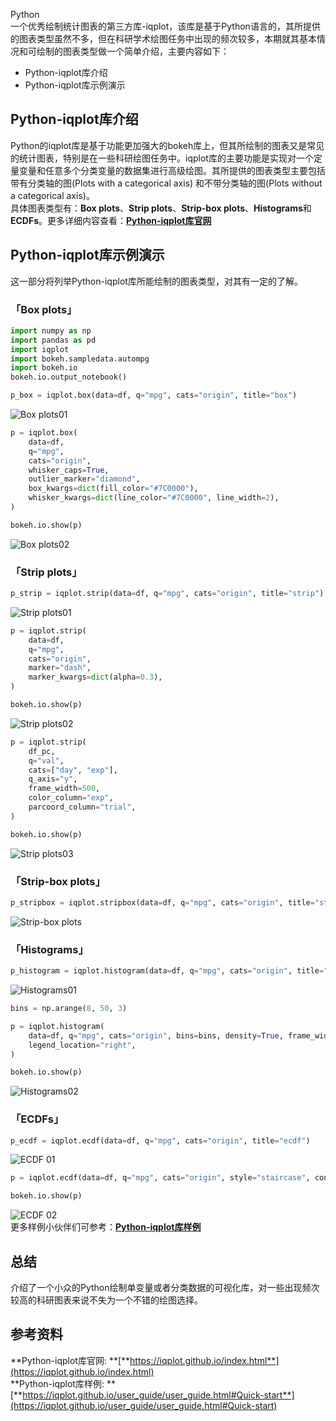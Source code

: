 Python<br />一个优秀绘制统计图表的第三方库-iqplot，该库是基于Python语言的，其所提供的图表类型虽然不多，但在科研学术绘图任务中出现的频次较多，本期就其基本情况和可绘制的图表类型做一个简单介绍，主要内容如下：

- Python-iqplot库介绍
- Python-iqplot库示例演示
<a name="fPEbV"></a>
## Python-iqplot库介绍
Python的iqplot库是基于功能更加强大的bokeh库上，但其所绘制的图表又是常见的统计图表，特别是在一些科研绘图任务中。iqplot库的主要功能是实现对一个定量变量和任意多个分类变量的数据集进行高级绘图。其所提供的图表类型主要包括带有分类轴的图(Plots with a categorical axis) 和不带分类轴的图(Plots without a categorical axis)。<br />具体图表类型有：**Box plots**、**Strip plots**、**Strip-box plots**、**Histograms**和**ECDFs**。更多详细内容查看：[**Python-iqplot库官网**](https://iqplot.github.io/index.html)
<a name="Wugia"></a>
## Python-iqplot库示例演示
这一部分将列举Python-iqplot库所能绘制的图表类型，对其有一定的了解。
<a name="LZzBt"></a>
### 「Box plots」
```python
import numpy as np
import pandas as pd
import iqplot
import bokeh.sampledata.autompg
import bokeh.io
bokeh.io.output_notebook()

p_box = iqplot.box(data=df, q="mpg", cats="origin", title="box")
```
![Box plots01](./img/1661994659992-03d966fe-4cf5-429b-8e77-2435efd5061b.png "Box plots01")
```python
p = iqplot.box(
    data=df,
    q="mpg",
    cats="origin",
    whisker_caps=True,
    outlier_marker="diamond",
    box_kwargs=dict(fill_color="#7C0000"),
    whisker_kwargs=dict(line_color="#7C0000", line_width=2),
)

bokeh.io.show(p)
```
![Box plots02](./img/1661994660024-a1f7cbc4-eac1-48c5-a9e7-91473b0653d8.png "Box plots02")
<a name="qVyV6"></a>
###  「Strip plots」
```python
p_strip = iqplot.strip(data=df, q="mpg", cats="origin", title="strip")
```
![Strip plots01](./img/1661994660178-6788d633-5494-4715-a48c-3c9586d6951c.png "Strip plots01")
```python
p = iqplot.strip(
    data=df,
    q="mpg",
    cats="origin",
    marker="dash",
    marker_kwargs=dict(alpha=0.3),
)

bokeh.io.show(p)
```
![Strip plots02](./img/1661994660021-bd46d388-dbd8-41f5-b15c-09a586168ad1.png "Strip plots02")
```python
p = iqplot.strip(
    df_pc,
    q="val",
    cats=["day", "exp"],
    q_axis="y",
    frame_width=500,
    color_column="exp",
    parcoord_column="trial",
)

bokeh.io.show(p)
```
![Strip plots03](./img/1661994660200-7a651eb4-1ec8-40e1-bc47-c86c343f8b93.png "Strip plots03")
<a name="vv1zb"></a>
### 「Strip-box plots」
```python
p_stripbox = iqplot.stripbox(data=df, q="mpg", cats="origin", title="strip-box")
```
![Strip-box plots](./img/1661994660467-62dc4cea-d009-4399-aa27-b50db2ce4d6a.png "Strip-box plots")
<a name="d0d9t"></a>
### 「Histograms」
```python
p_histogram = iqplot.histogram(data=df, q="mpg", cats="origin", title="histogram")
```
![Histograms01](./img/1661994660582-7d17138e-7e99-4fb5-998f-991429102d7a.png "Histograms01")
```python
bins = np.arange(8, 50, 3)

p = iqplot.histogram(
    data=df, q="mpg", cats="origin", bins=bins, density=True, frame_width=550,
    legend_location="right",
)

bokeh.io.show(p)
```
![Histograms02](./img/1661994660481-8a383859-d2f3-4c1e-b50c-8efedeabb185.png "Histograms02")
<a name="jQC8Y"></a>
### 「ECDFs」
```python
p_ecdf = iqplot.ecdf(data=df, q="mpg", cats="origin", title="ecdf")
```
![ECDF 01](./img/1661994660683-32063b4d-e3d6-4f88-812d-6d235f3e46c3.png "ECDF 01")
```python
p = iqplot.ecdf(data=df, q="mpg", cats="origin", style="staircase", conf_int=True)

bokeh.io.show(p)
```
![ECDF 02](./img/1661994660703-cf0248d7-3b6d-43e5-b2e7-0cbda6fb4546.png "ECDF 02")<br />更多样例小伙伴们可参考：[**Python-iqplot库样例**](https://iqplot.github.io/user_guide/user_guide.html#Quick-start)
<a name="LE67v"></a>
## 总结
介绍了一个小众的Python绘制单变量或者分类数据的可视化库，对一些出现频次较高的科研图表来说不失为一个不错的绘图选择。
<a name="L2xLJ"></a>
## 参考资料
**Python-iqplot库官网: **[**https://iqplot.github.io/index.html**](https://iqplot.github.io/index.html)<br />**Python-iqplot库样例: **[**https://iqplot.github.io/user_guide/user_guide.html#Quick-start**](https://iqplot.github.io/user_guide/user_guide.html#Quick-start)
